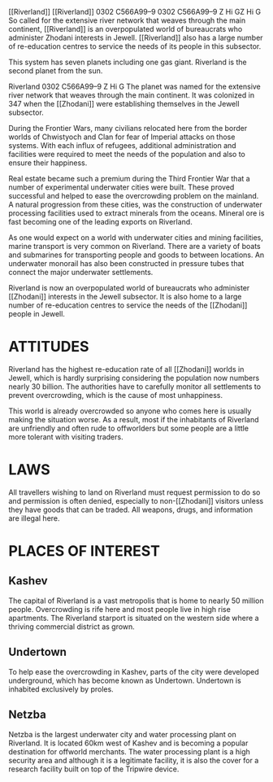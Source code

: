 [[Riverland]] [[Riverland]] 0302 C566A99–9 0302 C566A99–9 Z Hi GZ Hi G So called for the extensive river network that weaves through the main continent, [[Riverland]] is an overpopulated world of bureaucrats who administer Zhodani interests in Jewell. [[Riverland]] also has a large number of re-education centres to service the needs of its people in this subsector. 

This system has seven planets including one gas giant. Riverland is the second planet from the sun.

Riverland 0302 C566A99–9 Z Hi G The planet was named for the extensive river network that weaves through the main continent. It was colonized in 347 when the [[Zhodani]] were establishing themselves in the Jewell subsector.

During the Frontier Wars, many civilians relocated here from the border worlds of Chwistyoch and Clan for fear of Imperial attacks on those systems. With each influx of refugees, additional administration and facilities were required to meet the needs of the population and also to ensure their happiness.

Real estate became such a premium during the Third Frontier War that a number of experimental underwater cities were built. These proved successful and helped to ease the overcrowding problem on the mainland. A natural progression from these cities, was the construction of underwater processing facilities used to extract minerals from the oceans. Mineral ore is fast becoming one of the leading exports on Riverland.

As one would expect on a world with underwater cities and mining facilities, marine transport is very common on Riverland. There are a variety of boats and submarines for transporting people and goods to between locations. An underwater monorail has also been constructed in pressure tubes that connect the major underwater settlements.

Riverland is now an overpopulated world of bureaucrats who administer [[Zhodani]] interests in the Jewell subsector. It is also home to a large number of re-education centres to service the needs of the [[Zhodani]] people in Jewell.

# ATTITUDES

Riverland has the highest re-education rate of all [[Zhodani]] worlds in Jewell, which is hardly surprising considering the population now numbers nearly 30 billion. The authorities have to carefully monitor all settlements to prevent overcrowding, which is the cause of most unhappiness.

This world is already overcrowded so anyone who comes here is usually making the situation worse. As a result, most if the inhabitants of Riverland are unfriendly and often rude to offworlders but some people are a little more tolerant with visiting traders.

# LAWS

All travellers wishing to land on Riverland must request permission to do so and permission is often denied, especially to non-[[Zhodani]] visitors unless they have goods that can be traded. All weapons, drugs, and information are illegal here.

# PLACES OF INTEREST

## Kashev
The capital of Riverland is a vast metropolis that is home to nearly 50 million people. Overcrowding is rife here and most people live in high rise apartments. The Riverland starport is situated on the western side where a thriving commercial district as grown.

## Undertown
To help ease the overcrowding in Kashev, parts of the city were developed underground, which has become known as Undertown. Undertown is inhabited exclusively by proles.

## Netzba
Netzba is the largest underwater city and water processing plant on Riverland. It is located 60km west of Kashev and is becoming a popular destination for offworld merchants. The water processing plant is a high security area and although it is a legitimate facility, it is also the cover for a research facility built on top of the Tripwire device.
